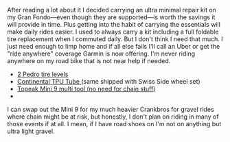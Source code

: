 After reading a lot about it I decided carrying an ultra minimal repair kit on my Gran Fondo—even though they are supported—is worth the savings it will provide in time. Plus getting into the habit of carrying the essentials will make daily rides easier. I used to always carry a kit including a full foldable tire replacement when I commuted daily. But I don't think I need that much. I just need enough to limp home and if all else fails I'll call an Uber or get the "ride anywhere" coverage Garmin is now offering. I'm never riding anywhere on my road bike that is not near help if needed.

- [2 Pedro tire levels](https://a.co/d/0frUbNg)
- [Continental TPU Tube ](https://a.co/d/eVs59AI) (same shipped with Swiss Side wheel set)
- [Topeak Mini 9 multi tool (no need for chain stuff)](https://a.co/d/30ckrGy)
- 

I can swap out the Mini 9 for my much heavier Crankbros for gravel rides where chain might be at risk, but honestly, I don't plan on riding in many of those events if at all. I mean, if I have road shoes on I'm not on anything but ultra light gravel.